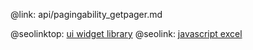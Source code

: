 @link: api/pagingability_getpager.md

@seolinktop: [ui widget library](https://webix.com)
@seolink: [javascript excel](https://webix.com/widget/excel_viewer/)